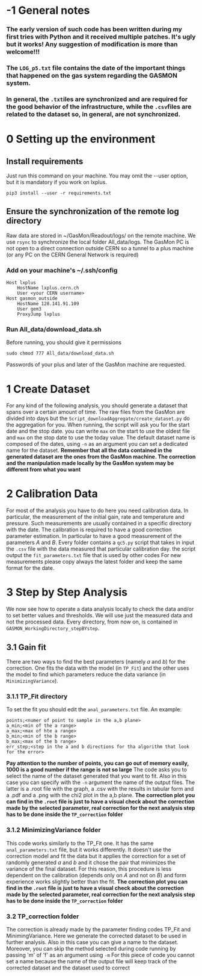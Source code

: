 # -1 General notes

### The early version of such code has been written during my first tries with Python and it received multiple patches. It's ugly but it works! Any suggestion of modification is more than welcome!!!

### The `LOG_p5.txt` file contains the date of the important things that happened on the gas system regarding the GASMON system.

### In general, the `.txt`iles are synchronized and are required for the good behavior of the infrastructure, while the `.csv`files are related to the dataset so, in general, are not synchronized.
# 0 Setting up the environment

## Install requirements
Just run this command on your machine. You may omit the --user option, but it is mandatory if you work on lxplus.
```
pip3 install --user -r requirements.txt
```
## Ensure the synchronization of the remote log directory
Raw data are stored in ~/GasMon/Readout/logs/ on the remote machine. We use `rsync` to synchronize the local folder All_data/logs.
The GasMon PC is not open to a direct connection outside CERN so a tunnel to a plus machine (or any PC on the CERN General Network is required)
### Add on your machine's ~/.ssh/config
```
Host lxplus
    HostName lxplus.cern.ch
    User <your CERN username>
Host gasmon_outside
    HostName 128.141.91.109
    User gem3
    ProxyJump lxplus
```
### Run All_data/download_data.sh
Before running, you should give it permissions
```
sudo chmod 777 All_data/download_data.sh
```
Passwords of your plus and later of the GasMon machine are requested.


# 1 Create Dataset
For any kind of the following analysis, you should generate a dataset that spans over a certain amount of time. The raw files from the GasMon are divided into days but the ```Script_downloadAggregate/create_dataset.py``` do the aggregation for you.
When running, the script will ask you for the start date and the stop date. you can write `max` on the start to use the oldest file and `max` on the stop date to use the today value.
The default dataset name is composed of the dates, using `-n` as an argument you can set a dedicated name for the dataset.
**Remember that all the data contained in the generated dataset are the ones from the GasMon machine. The correction and the manipulation made locally by the GasMon system may be different from what you want**

# 2 Calibration Data
For most of the analysis you have to do here you need calibration data. In particular, the measurement of the initial gain, rate and temperature and pressure. Such measurements are usually contained in a specific directory with the date. The calibration is required to have a good correction parameter estimation. In particular to have a good measurement of the parameters *A* and *B*.
Every folder contains a `qc5.py` script that takes in input the `.csv` file with the data measured that particular calibration day. the script output the `fit_parameters.txt` file that is used by other codes
For new measurements please copy always the latest folder and keep the same format for the date.

# 3 Step by Step Analysis
We now see how to operate a data analysis locally to check the data and/or to set better values and thresholds. We will use just the measured data and not the processed data. Every directory, from now on, is contained in `GASMON_WorkingDirectory_stepBYstep`.
## 3.1 Gain fit
There are two ways to find the best parameters (namely *a* and *b*) for the correction. One fits the data with the model (in `TP_Fit`) and the other uses the model to find which parameters reduce the data variance (in `MinimizingVariance`).
### 3.1.1 TP_Fit directory
To set the fit you should edit the `anal_parameters.txt` file. An example:
```
points;<numer of point to sample in the a,b plane>
a_min;<min of the a range>
a_max;<max of hte a range>
b_min;<min of the b range>
b_max;<max of the b range>
err_step;<step in the a and b directions for tha algorithm that look for the error>
```
**Pay attention to the number of points, you can go out of memory easily, 1000 is a good number if the range is not so large**
The code asks you to select the name of the dataset generated that you want to fit. Also in this case you can specify with the `-n` argument the name of the output files. The latter is a .root file with the graph, a .csv with the results in tabular form and a .pdf and a .png with the chi2 plot in the a,b plane.
**The correction plot you can find in the `.root` file is just to have a visual check about the correction made by the selected parameter, real correction for the next analysis step has to be done inside the `TP_correction` folder**
### 3.1.2 MinimizingVariance folder
This code works similarly to the TP_Fit one. It has the same `anal_parameters.txt` file, but it works differently. It doesn't use the correction model and fit the data but it applies the correction for a set of randomly generated *a* and *b* and it chose the pair that minimizes the variance of the final dataset. For this reason, this procedure is less dependent on the calibration (depends only on *A* and not on *B*) and form experience works slightly better than the fit.
**The correction plot you can find in the `.root` file is just to have a visual check about the correction made by the selected parameter, real correction for the next analysis step has to be done inside the `TP_correction` folder**

### 3.2 TP_correction folder
The correction is already made by the parameter finding codes TP_Fit and MinimingVariance. Here we generate the corrected dataset to be used in further analysis. Also in this case you can give a name to the dataset. Moreover, you can skip the method selected during code running by passing 'm' of 'f' as an argument using `-m`
For this piece of code you cannot set a name because the name of the output file will keep track of the corrected dataset and the dataset used to correct